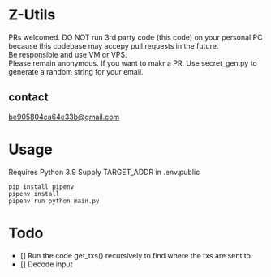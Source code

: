 # Z-Utils
PRs welcomed.
DO NOT run 3rd party code (this code) on your personal PC because this codebase may accepy pull requests in the future.  
Be responsible and use VM or VPS.  
Please remain anonymous. If you want to makr a PR. Use secret_gen.py to generate a random string for your email.
## contact
be905804ca64e33b@gmail.com

# Usage
Requires Python 3.9
Supply TARGET_ADDR in .env.public
```
pip install pipenv
pipenv install
pipenv run python main.py
```

# Todo
- [] Run the code get_txs() recursively to find where the txs are sent to.  
- [] Decode input
